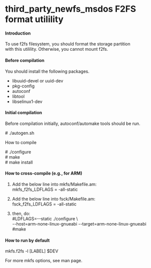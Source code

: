# third_party_newfs_msdos F2FS format utilility  
  
#### Introduction  
To use f2fs filesystem, you should format the storage partition  
with this utilility. Otherwise, you cannot mount f2fs.  
  
  
#### Before compilation  
  
You should install the following packages.  
 - libuuid-devel or uuid-dev  
 - pkg-config  
 - autoconf  
 - libtool  
 - libselinux1-dev  
  
  
#### Initial compilation  
  
Before compilation initially, autoconf/automake tools should be run.  
  
  &#35; ./autogen.sh  
  
How to compile  
  
  &#35; ./configure  
  &#35; make  
  &#35; make install  
  
  
#### How to cross-compile (e.g., for ARM)    
  
1. Add the below line into mkfs/Makefile.am:  
 mkfs_f2fs_LDFLAGS = -all-static  
  
2. Add the below line into fsck/Makefile.am:  
 fsck_f2fs_LDFLAGS = -all-static  
  
3. then, do:  
 &#35;LDFLAGS=--static ./configure \  
 --host=arm-none-linux-gnueabi --target=arm-none-linux-gnueabi  
 &#35;make  
  
  
#### How to run by default   
  
  mkfs.f2fs -l [LABEL] $DEV  
  
For more mkfs options, see man page. 